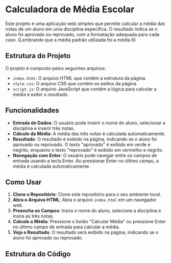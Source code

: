 # Calculadora de Média Escolar

Este projeto é uma aplicação web simples que permite calcular a média das notas de um aluno em uma disciplina específica. O resultado indica se o aluno foi aprovado ou reprovado, com a formatação adequada para cada caso. (Lembrando que a média padrão utilizada foi a média 6)

## Estrutura do Projeto

O projeto é composto pelos seguintes arquivos:

- `index.html`: O arquivo HTML que contém a estrutura da página.
- `style.css`: O arquivo CSS que contém os estilos da página.
- `script.js`: O arquivo JavaScript que contém a lógica para calcular a média e exibir o resultado.

## Funcionalidades

- **Entrada de Dados**: O usuário pode inserir o nome do aluno, selecionar a disciplina e inserir três notas.
- **Cálculo da Média**: A média das três notas é calculada automaticamente.
- **Resultado**: O resultado é exibido na página, indicando se o aluno foi aprovado ou reprovado. O texto "aprovado" é exibido em verde e negrito, enquanto o texto "reprovado" é exibido em vermelho e negrito.
- **Navegação com Enter**: O usuário pode navegar entre os campos de entrada usando a tecla Enter. Ao pressionar Enter no último campo, a média é calculada automaticamente.

## Como Usar

1. **Clone o Repositório**: Clone este repositório para o seu ambiente local.
2. **Abra o Arquivo HTML**: Abra o arquivo `index.html` em um navegador web.
3. **Preencha os Campos**: Insira o nome do aluno, selecione a disciplina e insira as três notas.
4. **Calcule a Média**: Pressione o botão "Calcular Média" ou pressione Enter no último campo de entrada para calcular a média.
5. **Veja o Resultado**: O resultado será exibido na página, indicando se o aluno foi aprovado ou reprovado.

## Estrutura do Código
